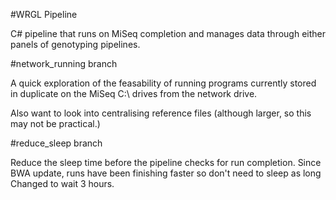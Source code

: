 #WRGL Pipeline

C# pipeline that runs on MiSeq completion and manages data through either panels of genotyping pipelines.


#network_running branch

A quick exploration of the feasability of running programs currently stored in
duplicate on the MiSeq C:\ drives from the network drive.

Also want to look into centralising reference files (although larger, so this
may not be practical.)

#reduce_sleep branch

Reduce the sleep time before the pipeline checks for run completion.
Since BWA update, runs have been finishing faster so don't need to sleep as long
Changed to wait 3 hours.